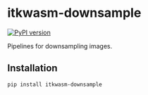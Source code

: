 # itkwasm-downsample

[![PyPI version](https://badge.fury.io/py/itkwasm-downsample.svg)](https://badge.fury.io/py/itkwasm-downsample)

Pipelines for downsampling images.

## Installation

```sh
pip install itkwasm-downsample
```
